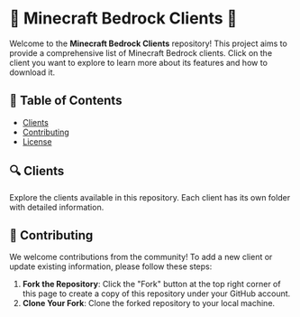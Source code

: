 # 🌟 Minecraft Bedrock Clients 🌟

Welcome to the **Minecraft Bedrock Clients** repository! This project aims to provide a comprehensive list of Minecraft Bedrock clients. Click on the client you want to explore to learn more about its features and how to download it.

## 📜 Table of Contents

- [Clients](#clients)
- [Contributing](#contributing)
- [License](#license)

## 🔍 Clients

Explore the clients available in this repository. Each client has its own folder with detailed information.

## 🤝 Contributing

We welcome contributions from the community! To add a new client or update existing information, please follow these steps:

1. **Fork the Repository**: Click the "Fork" button at the top right corner of this page to create a copy of this repository under your GitHub account.
2. **Clone Your Fork**: Clone the forked repository to your local machine.
